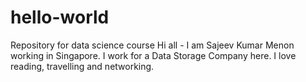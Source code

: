 # hello-world
Repository for data science course
Hi all - I am Sajeev Kumar Menon working in Singapore. I work for a Data Storage Company here.  I love reading, travelling and networking.
